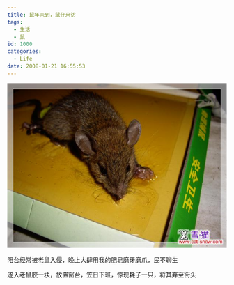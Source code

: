 ```yaml
---
title: 鼠年未到，鼠仔来访
tags:
  - 生活
  - 鼠
id: 1000
categories:
  - Life
date: 2008-01-21 16:55:53
---
```


![](/images/2008/01/21_200801211656174818_6347.jpg)

阳台经常被老鼠入侵，晚上大肆用我的肥皂磨牙磨爪，民不聊生

遂入老鼠胶一块，放置窗台，笠日下班，惊现耗子一只，将其弃至街头